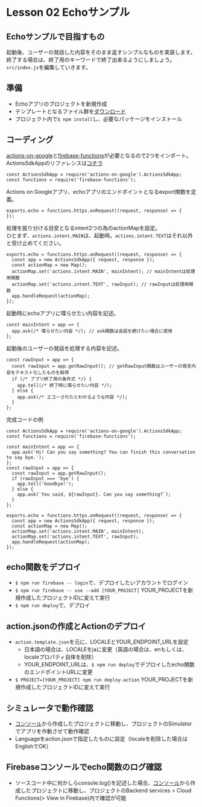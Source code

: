 # Lesson 02 Echoサンプル
## Echoサンプルで目指すもの
起動後、ユーザーの発話した内容をそのまま返すシンプルなものを実装します。  
終了する場合は、終了用のキーワードで終了出来るようにしましょう。  
`src/index.js`を編集していきます。

## 準備
- Echoアプリのプロジェクトを新規作成
- テンプレートとなるファイル群を[ダウンロード](https://github.com/ebisu-voice-production/actions-sdk-example-echo/archive/starter.zip)
- プロジェクト内で`$ npm install`し、必要なパッケージをインストール

## コーディング
[actions-on-google](https://github.com/actions-on-google/actions-on-google-nodejs)と[firebase-functions](https://github.com/firebase/firebase-functions)が必要となるので2つをインポート。  
ActionsSdkAppのリファレンスは[コチラ](https://developers.google.com/actions/reference/nodejs/ActionsSdkApp)
```
const ActionsSdkApp = require('actions-on-google').ActionsSdkApp;
const functions = require('firebase-functions');
```

Actions on Googleアプリ、echoアプリのエンドポイントとなるexport関数を定義。
```
exports.echo = functions.https.onRequest((request, response) => {
});
```

処理を振り分ける目安となるintent2つの為のactionMapを設定。  
ひとまず、`actions.intent.MAIN`は、起動時。`actions.intent.TEXT`はそれ以外と受け止めてください。
```
exports.echo = functions.https.onRequest((request, response) => {
  const app = new ActionsSdkApp({ request, response });
  const actionMap = new Map();
  actionMap.set('actions.intent.MAIN', mainIntent); // mainIntentは処理用関数
  actionMap.set('actions.intent.TEXT', rawInput); // rawInputは処理用関数
  app.handleRequest(actionMap);
});
```

起動時にechoアプリに喋らせたい内容を記述。
```
const mainIntent = app => {
  app.ask(/* 喋らせたい内容 */); // ask関数は会話を続けたい場合に使用
};
```

起動後のユーザーの発話を処理する内容を記述。
```
const rawInput = app => {
  const rawInput = app.getRawInput(); // getRawInput関数はユーザーの発言内容をテキスト化したものを取得
  if (/* アプリ終了用の条件式 */) {
    app.tell(/* 終了時に喋らせたい内容 */);
  } else {
    app.ask(/* エコーされたとわかるような内容 */);
  }
};
```

完成コードの例
```
const ActionsSdkApp = require('actions-on-google').ActionsSdkApp;
const functions = require('firebase-functions');

const mainIntent = app => {
  app.ask('Hi! Can you say something? You can finish this conversation to say bye.');
};
const rawInput = app => {
  const rawInput = app.getRawInput();
  if (rawInput === 'bye') {
    app.tell('Goodbye!');
  } else {
    app.ask(`You said, ${rawInput}. Can you say something?`);
  }
};

exports.echo = functions.https.onRequest((request, response) => {
  const app = new ActionsSdkApp({ request, response });
  const actionMap = new Map();
  actionMap.set('actions.intent.MAIN', mainIntent);
  actionMap.set('actions.intent.TEXT', rawInput);
  app.handleRequest(actionMap);
});
```

## echo関数をデプロイ
- `$ npm run firebase -- login`で、デプロイしたいアカウントでログイン
- `$ npm run firebase -- use --add [YOUR_PROJECT]` YOUR_PROJECTを新規作成したプロジェクトIDに変えて実行
- `$ npm run deploy`で、デプロイ

## action.jsonの作成とActionのデプロイ
- `action.template.json`を元に、LOCALEとYOUR_ENDPOINT_URLを設定
  - 日本語の場合は、LOCALEをjaに変更（英語の場合は、enもしくは、localeプロパティ自体を削除）
  - YOUR_ENDPOINT_URLは、`$ npm run deploy`でデプロイしたecho関数のエンドポイントURLに変更
- `$ PROJECT=[YOUR_PROJECT] npm run deploy-action` YOUR_PROJECTを新規作成したプロジェクトIDに変えて実行

## シミュレータで動作確認
- [コンソール](https://console.actions.google.com/)から作成したプロジェクトに移動し、プロジェクトのSimulatorでアプリを作動させて動作確認
- Languageをaction.jsonで指定したものに設定（localeを削除した場合はEnglishでOK）

## Firebaseコンソールでecho関数のログ確認
- ソースコード中に何かしらconsole.log()を記述した場合、[コンソール](https://console.actions.google.com/)から作成したプロジェクトに移動し、プロジェクトのBackend services > Cloud Functions(> View in Firebase)内で確認が可能
